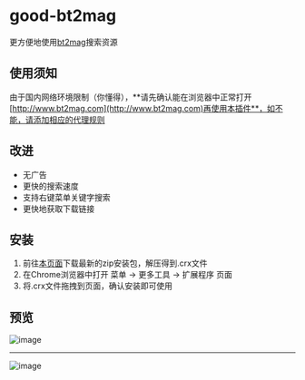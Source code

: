 # good-bt2mag

更方便地使用[bt2mag](http://www.bt2mag.com)搜索资源

## 使用须知

由于国内网络环境限制（你懂得），**请先确认能在浏览器中正常打开[http://www.bt2mag.com](http://www.bt2mag.com)再使用本插件**，如不能，请添加相应的代理规则

## 改进

* 无广告
* 更快的搜索速度
* 支持右键菜单关键字搜索
* 更快地获取下载链接

## 安装

1. 前往[本页面](https://github.com/chshouyu/good-bt2mag/releases)下载最新的zip安装包，解压得到.crx文件
2. 在Chrome浏览器中打开 菜单 -> 更多工具 -> 扩展程序 页面
3. 将.crx文件拖拽到页面，确认安装即可使用

## 预览

![image](https://cloud.githubusercontent.com/assets/1304342/10966480/cd35cccc-83ee-11e5-8512-e3fdaa19b9d6.png)

-------

![image](https://cloud.githubusercontent.com/assets/1304342/10966499/ed73efa0-83ee-11e5-8240-543fb7eb33ce.png)
